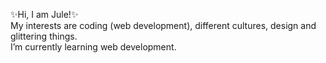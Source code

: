 ✨Hi, I am Jule!✨<br>
My interests are coding (web development), different cultures, design and glittering things.<br>
I’m currently learning web development.
